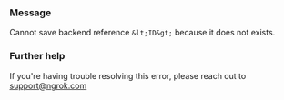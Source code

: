 
### Message
Cannot save backend reference `&lt;ID&gt;` because it does not exists.

### Further help
If you're having trouble resolving this error, please reach out to [support@ngrok.com](mailto:support@ngrok.com?subject=Help%20with%20ERR_NGROK_6501)

